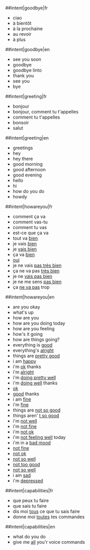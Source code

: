 ##intent|goodbye|fr
- ciao
- à bientôt
- à la prochaine
- au revoir
- à plus

##intent|goodbye|en
- see you soon
- goodbye
- goodbye linto
- thank you
- see you
- bye

##intent|greeting|fr
- bonjour
- bonjour, comment tu t'appelles
- comment tu t'appelles
- bonsoir
- salut

##intent|greeting|en
- greetings
- hey
- hey there
- good morning
- good afternoon
- good evening
- hello
- hi
- how do you do
- howdy

##intent|howareyou|fr
- comment ça va
- comment vas-tu
- comment tu vas
- est-ce que ça va
- tout va [bien](isok)
- je vais [bien](isok)
- je [vais bien](isok)
- ça va [bien](isok)
- [oui](isok)
- je ne vais [pas très bien](isko)
- ça ne va pas [très bien](isko)
- je ne [vais pas bien](isko)
- je ne me sens [pas bien](isko)
- ça [ne va pas](isko) trop

##intent|howareyou|en
- are you okay
- what's up
- how are you
- how are you doing today
- how are you feeling
- how's it going
- how are things going?
- everything is [good](isok)
- everything's [alright](isok)
- things are [pretty good](isok)
- i am [happy](isok)
- i'm [ok](isok) thanks
- i'm [alright](isok)
- i'm [doing pretty well](isok)
- i'm [doing well](isok) thanks
- [ok](isok)
- [good](isok) thanks
- i am [fine](isok)
- i'm [fine](isok)
- things are [not so good](isko)
- things aren' [t so good](isko)
- i'm [not well](isko)
- i'm [not fine](isko)
- i'm [not ok](isko)
- i'm [not feeling well](isko) today
- i'm in a [bad mood](isko)
- [not fine](isko)
- [not ok](isko)
- [not so well](isko)
- [not too good](isko)
- [not so well](isko)
- i am [sad](isko)
- i'm [depressed](isko)

##intent|capabilities|fr
- que peux tu faire
- que sais tu faire
- dis moi [tous](all) ce que tu sais faire
- donne moi [toutes](all) tes commandes

##intent|capabilities|en
- what do you do
- give me [all](all) you'r voice commands
